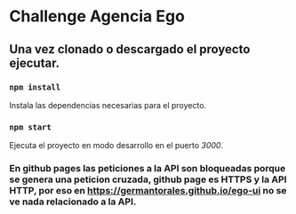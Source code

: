 # Challenge Agencia Ego

## Una vez clonado o descargado el proyecto ejecutar.

### `npm install`

Instala las dependencias necesarias para el proyecto.

### `npm start`

Ejecuta el proyecto en modo desarrollo en el puerto _3000_.<br />

### En github pages las peticiones a la API son bloqueadas porque se genera una peticion cruzada, github page es HTTPS y la API HTTP, por eso en https://germantorales.github.io/ego-ui no se ve nada relacionado a la API.
